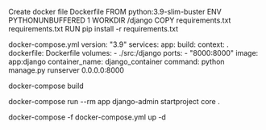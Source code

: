 Create docker file Dockerfile
FROM python:3.9-slim-buster
ENV PYTHONUNBUFFERED 1
WORKDIR /django
COPY requirements.txt requirements.txt
RUN pip install -r requirements.txt

docker-compose.yml
version: "3.9"
services:
 app:
   build:
       context: .
       dockerfile: Dockerfile
   volumes:
     - ./src:/django
   ports:
     - "8000:8000"
   image: app:django
   container_name: django_container
   command: python manage.py runserver 0.0.0.0:8000

docker-compose build

docker-compose run --rm app django-admin startproject core .

docker-compose -f docker-compose.yml  up -d
